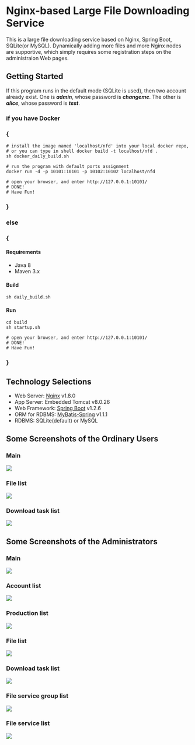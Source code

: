 # Nginx-based Large File Downloading Service
This is a large file downloading service based on Nginx, Spring Boot, SQLite(or MySQL). Dynamically adding more files and more Nginx nodes are supportive, which simply requires some registration steps on the administraion Web pages.

## Getting Started
If this program runs in the default mode (SQLite is used), then two account already exist. One is ***admin***, whose password is ***changeme***. The other is ***alice***, whose password is ***test***.

### if you have Docker 
### {
```
# install the image named 'localhost/nfd' into your local docker repo,
# or you can type in shell docker build -t localhost/nfd . 
sh docker_daily_build.sh

# run the program with default ports assignment
docker run -d -p 10101:10101 -p 10102:10102 localhost/nfd

# open your browser, and enter http://127.0.0.1:10101/
# DONE!
# Have Fun!
```
### } 

### else 
### {
#### Requirements
- Java 8
- Maven 3.x

#### Build
```
sh daily_build.sh
```

#### Run
```
cd build
sh startup.sh

# open your browser, and enter http://127.0.0.1:10101/
# DONE!
# Have Fun!
```
### }

## Technology Selections
- Web Server: [Nginx](http://nginx.org/) v1.8.0
- App Server: Embedded Tomcat v8.0.26
- Web Framework: [Spring Boot](https://github.com/spring-projects/spring-boot/)  v1.2.6
- ORM for RDBMS: [MyBatis-Spring](http://mybatis.github.io/spring/) v1.1.1
- RDBMS: SQLite(default) or MySQL

## Some Screenshots of the Ordinary Users
### Main
![](doc/static/v0.10.0/images/ordinary/main.png)
### File list
![](doc/static/v0.10.0/images/ordinary/file_list.png)
### Download task list
![](doc/static/v0.10.0/images/ordinary/download_task_list.png)

## Some Screenshots of the Administrators
### Main
![](doc/static/v0.10.0/images/admin/main.png)
### Account list
![](doc/static/v0.10.0/images/admin/account_list.png)
### Production list
![](doc/static/v0.10.0/images/admin/production_list.png)
### File list
![](doc/static/v0.10.0/images/admin/file_list.png)
### Download task list
![](doc/static/v0.10.0/images/admin/download_task_list.png)
### File service group list
![](doc/static/v0.10.0/images/admin/file_service_group_list.png)
### File service list
![](doc/static/v0.10.0/images/admin/file_service_list.png)



